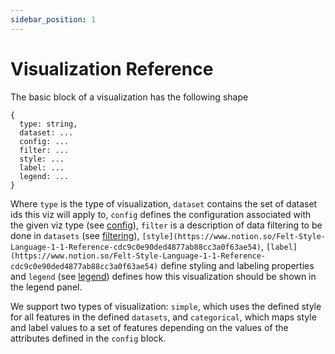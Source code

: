 ```yaml
---
sidebar_position: 1
---
```


# Visualization Reference

The basic block of a visualization has the following shape

```
{
  type: string,
  dataset: ...
  config: ...
  filter: ...
  style: ...
  label: ...
  legend: ...
}
```

Where `type` is the type of visualization, `dataset` contains the set of dataset ids this viz will apply to,
`config` defines the configuration associated with the given viz type (see [config](https://www.notion.so/Felt-Style-Language-1-1-Reference-cdc9c0e90ded4877ab88cc3a0f63ae54)), `filter` is a description of data filtering to be done in `datasets` (see [filtering](https://www.notion.so/Felt-Style-Language-1-1-Reference-cdc9c0e90ded4877ab88cc3a0f63ae54)), `[style](https://www.notion.so/Felt-Style-Language-1-1-Reference-cdc9c0e90ded4877ab88cc3a0f63ae54)`, `[label](https://www.notion.so/Felt-Style-Language-1-1-Reference-cdc9c0e90ded4877ab88cc3a0f63ae54)` define styling and labeling properties and `legend` (see [legend](https://www.notion.so/Felt-Style-Language-1-1-Reference-cdc9c0e90ded4877ab88cc3a0f63ae54)) defines how this visualization should be shown in the legend panel.

We support two types of visualization: `simple`, which uses the defined style for all features in the defined `datasets`, and `categorical`, which maps style and label values to a set of features depending on the values of the attributes defined in the `config` block.